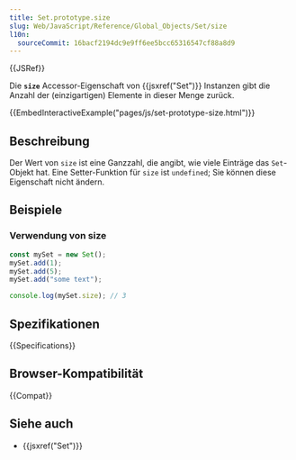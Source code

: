 ```yaml
---
title: Set.prototype.size
slug: Web/JavaScript/Reference/Global_Objects/Set/size
l10n:
  sourceCommit: 16bacf2194dc9e9ff6ee5bcc65316547cf88a8d9
---
```


{{JSRef}}

Die **`size`** Accessor-Eigenschaft von {{jsxref("Set")}} Instanzen gibt die Anzahl der (einzigartigen) Elemente in dieser Menge zurück.

{{EmbedInteractiveExample("pages/js/set-prototype-size.html")}}

## Beschreibung

Der Wert von `size` ist eine Ganzzahl, die angibt, wie viele Einträge das `Set`-Objekt hat. Eine Setter-Funktion für `size` ist `undefined`; Sie können diese Eigenschaft nicht ändern.

## Beispiele

### Verwendung von size

```js
const mySet = new Set();
mySet.add(1);
mySet.add(5);
mySet.add("some text");

console.log(mySet.size); // 3
```

## Spezifikationen

{{Specifications}}

## Browser-Kompatibilität

{{Compat}}

## Siehe auch

- {{jsxref("Set")}}

